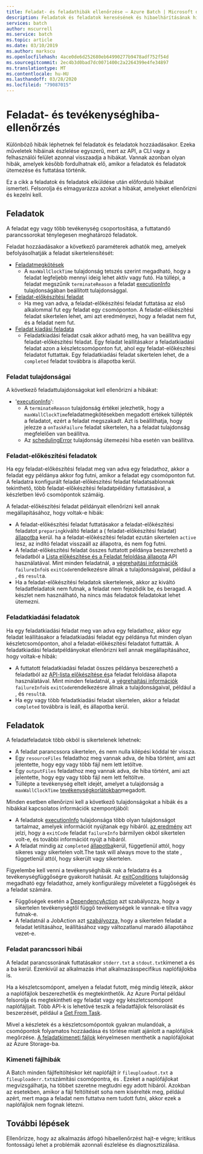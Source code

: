 ```yaml
---
title: Feladat- és feladathibák ellenőrzése – Azure Batch | Microsoft dokumentumok
description: Feladatok és feladatok keresésének és hibaelhárításának hibái
services: batch
author: mscurrell
ms.service: batch
ms.topic: article
ms.date: 03/10/2019
ms.author: markscu
ms.openlocfilehash: 4ace0de6d252680eb64990277b9478adf752f54d
ms.sourcegitcommit: 2ec4b3d0bad7dc0071400c2a2264399e4fe34897
ms.translationtype: MT
ms.contentlocale: hu-HU
ms.lasthandoff: 03/28/2020
ms.locfileid: "79087015"
---
```

# <a name="job-and-task-error-checking"></a>Feladat- és tevékenységhiba-ellenőrzés

Különböző hibák léphetnek fel feladatok és feladatok hozzáadásakor. Ezeka műveletek hibáinak észlelése egyszerű, mert az API, a CLI vagy a felhasználói felület azonnal visszaadja a hibákat.  Vannak azonban olyan hibák, amelyek később fordulhatnak elő, amikor a feladatok és feladatok ütemezése és futtatása történik.

Ez a cikk a feladatok és feladatok elküldése után előforduló hibákat ismerteti. Felsorolja és elmagyarázza azokat a hibákat, amelyeket ellenőrizni és kezelni kell.

## <a name="jobs"></a>Feladatok

A feladat egy vagy több tevékenység csoportosítása, a futtatandó parancssorokat ténylegesen meghatározó feladatok.

Feladat hozzáadásakor a következő paraméterek adhatók meg, amelyek befolyásolhatják a feladat sikertelensítését:

- [Feladatmegkötések](https://docs.microsoft.com/rest/api/batchservice/job/add#jobconstraints)
  - A `maxWallClockTime` tulajdonság tetszés szerint megadható, hogy a feladat legfeljebb mennyi ideig lehet aktív vagy futó. Ha túllépi, a feladat megszűnik `terminateReason` a feladat [executionInfo](https://docs.microsoft.com/rest/api/batchservice/job/get#cloudjob) tulajdonságában beállított tulajdonsággal.
- [Feladat-előkészítési feladat](https://docs.microsoft.com/rest/api/batchservice/job/add#jobpreparationtask)
  - Ha meg van adva, a feladat-előkészítési feladat futtatása az első alkalommal fut egy feladat egy csomóponton. A feladat-előkészítési feladat sikertelen lehet, ami azt eredményezi, hogy a feladat nem fut, és a feladat nem fut.
- [Feladat kiadási feladata](https://docs.microsoft.com/rest/api/batchservice/job/add#jobreleasetask)
  - Feladatkiadási feladat csak akkor adható meg, ha van beállítva egy feladat-előkészítési feladat. Egy feladat leállításakor a feladatkiadási feladat azon a készletcsomóponton fut, ahol egy feladat-előkészítési feladatot futtattak. Egy feladatkiadási feladat sikertelen lehet, de a `completed` feladat továbbra is állapotba kerül.

### <a name="job-properties"></a>Feladat tulajdonságai

A következő feladattulajdonságokat kell ellenőrizni a hibákat:

- '[executionInfo](https://docs.microsoft.com/rest/api/batchservice/job/get#jobexecutioninformation)':
  - A `terminateReason` tulajdonság értékei jelezhetik, hogy a `maxWallClockTime`feladatmegkötésekben megadott értékek túllépték a feladatot, ezért a feladat megszakadt. Azt is beállíthatja, hogy jelezze a `onTaskFailure` feladat sikertelen, ha a feladat tulajdonság megfelelően van beállítva.
  - Az [schedulingError](https://docs.microsoft.com/rest/api/batchservice/job/get#jobschedulingerror) tulajdonság ütemezési hiba esetén van beállítva.
 
### <a name="job-preparation-tasks"></a>Feladat-előkészítési feladatok

Ha egy feladat-előkészítési feladat meg van adva egy feladathoz, akkor a feladat egy példánya akkor fog futni, amikor a feladat egy csomóponton fut. A feladatra konfigurált feladat-előkészítési feladat feladatsablonnak tekinthető, több feladat-előkészítési feladatpéldány futtatásával, a készletben lévő csomópontok számáig.

A feladat-előkészítési feladat példányait ellenőrizni kell annak megállapításához, hogy voltak-e hibák:
- A feladat-előkészítési feladat futtatásakor a feladat-előkészítési feladatot `preparing`kiváltó feladat a ( feladat-előkészítési feladat) [állapotba](https://docs.microsoft.com/rest/api/batchservice/task/get#taskstate) kerül. ha a feladat-előkészítési feladat ezután sikertelen `active` lesz, az indító feladat visszaáll az állapotra, és nem fog futni.  
- A feladat-előkészítési feladat összes futtatott példánya beszerezhető a feladatból a [Lista előkészítése és a Feladat feloldása állapota](https://docs.microsoft.com/rest/api/batchservice/job/listpreparationandreleasetaskstatus) API használatával. Mint minden feladatnál, a [végrehajtási információk](https://docs.microsoft.com/rest/api/batchservice/job/listpreparationandreleasetaskstatus#jobpreparationandreleasetaskexecutioninformation) `failureInfo`is `exitCode`rendelkezésre állnak a tulajdonságaival, például a , és `result`a.
- Ha a feladat-előkészítési feladatok sikertelenek, akkor az kiváltó feladatfeladatok nem futnak, a feladat nem fejeződik be, és beragad. A készlet nem használható, ha nincs más feladatok feladatokat lehet ütemezni.

### <a name="job-release-tasks"></a>Feladatkiadási feladatok

Ha egy feladatkiadási feladat meg van adva egy feladathoz, akkor egy feladat leállításakor a feladatkiadási feladat egy példánya fut minden olyan készletcsomóponton, ahol a feladat-előkészítési feladatot futtatták.  A feladatkiadási feladatpéldányokat ellenőrizni kell annak megállapításához, hogy voltak-e hibák:
- A futtatott feladatkiadási feladat összes példánya beszerezhető a feladatból az [API-lista előkészítése és](https://docs.microsoft.com/rest/api/batchservice/job/listpreparationandreleasetaskstatus)a feladat feloldása állapota használatával. Mint minden feladatnál, a [végrehajtási információk](https://docs.microsoft.com/rest/api/batchservice/job/listpreparationandreleasetaskstatus#jobpreparationandreleasetaskexecutioninformation) `failureInfo`is `exitCode`rendelkezésre állnak a tulajdonságaival, például a , és `result`a.
- Ha egy vagy több feladatkiadási feladat sikertelen, akkor a feladat `completed` továbbra is leáll, és állapotba kerül.

## <a name="tasks"></a>Feladatok

A feladatfeladatok több okból is sikertelenek lehetnek:

- A feladat parancssora sikertelen, és nem nulla kilépési kóddal tér vissza.
- Egy `resourceFiles` feladathoz meg vannak adva, de hiba történt, ami azt jelentette, hogy egy vagy több fájl nem lett letöltve.
- Egy `outputFiles` feladathoz meg vannak adva, de hiba történt, ami azt jelentette, hogy egy vagy több fájl nem lett feltöltve.
- Túllépte a tevékenység eltelt idejét, amelyet a tulajdonság a `maxWallClockTime` [tevékenységkorlátokban](https://docs.microsoft.com/rest/api/batchservice/task/add#taskconstraints)megadott.

Minden esetben ellenőrizni kell a következő tulajdonságokat a hibák és a hibákkal kapcsolatos információk szempontjából:
- A feladatok [executionInfo](https://docs.microsoft.com/rest/api/batchservice/task/get#taskexecutioninformation) tulajdonsága több olyan tulajdonságot tartalmaz, amelyek információt nyújtanak egy hibáról. [az eredmény](https://docs.microsoft.com/rest/api/batchservice/task/get#taskexecutionresult) azt jelzi, hogy a `exitCode` feladat `failureInfo` bármilyen okból sikertelen volt-e, és további információt nyújt a hibáról.
- A feladat mindig az `completed` [állapotba](https://docs.microsoft.com/rest/api/batchservice/task/get#taskstate)kerül, függetlenül attól, hogy sikeres vagy sikertelen volt.The task will always move to the state , függetlenül attól, hogy sikerült vagy sikertelen.

Figyelembe kell venni a tevékenységhibák nak a feladatra és a tevékenységfüggőségre gyakorolt hatását.  Az [exitConditions](https://docs.microsoft.com/rest/api/batchservice/task/add#exitconditions) tulajdonság megadható egy feladathoz, amely konfigurálegy műveletet a függőségek és a feladat számára.
- Függőségek esetén a [DependencyAction](https://docs.microsoft.com/rest/api/batchservice/task/add#dependencyaction) azt szabályozza, hogy a sikertelen tevékenységtől függő tevékenységek le vannak-e tiltva vagy futnak-e.
- A feladatnál a JobAction azt [szabályozza,](https://docs.microsoft.com/rest/api/batchservice/task/add#jobaction) hogy a sikertelen feladat a feladat letiltásához, leállításához vagy változatlanul maradó állapotához vezet-e.

### <a name="task-command-line-failures"></a>Feladat parancssori hibái

A feladat parancssorának futtatásakor `stderr.txt` a `stdout.txt`kimenet a és a ba kerül. Ezenkívül az alkalmazás írhat alkalmazásspecifikus naplófájlokba is.

Ha a készletcsomópont, amelyen a feladat futott, még mindig létezik, akkor a naplófájlok beszerezhetők és megtekinthetők. Az Azure Portal például felsorolja és megtekintheti egy feladat vagy egy készletcsomópont naplófájljait. Több API-k is lehetővé teszik a feladatfájlok felsorolását és beszerzését, például a [Get From Task](https://docs.microsoft.com/rest/api/batchservice/file/getfromtask).

Mivel a készletek és a készletcsomópontok gyakran mulandóak, a csomópontok folyamatos hozzáadása és törlése miatt ajánlott a naplófájlok megőrzése. [A feladatkimeneti fájlok](https://docs.microsoft.com/azure/batch/batch-task-output-files) kényelmesen menthetik a naplófájlokat az Azure Storage-ba.

### <a name="output-file-failures"></a>Kimeneti fájlhibák
A Batch minden fájlfeltöltéskor két naplófájlt ír `fileuploadout.txt` a `fileuploaderr.txt`számítási csomópontra, és . Ezeket a naplófájlokat megvizsgálhatja, ha többet szeretne megtudni egy adott hibáról. Azokban az esetekben, amikor a fájl feltöltését soha nem kísérelték meg, például azért, mert maga a feladat nem futtatva nem tudott futni, akkor ezek a naplófájlok nem fognak létezni.  

## <a name="next-steps"></a>További lépések

Ellenőrizze, hogy az alkalmazás átfogó hibaellenőrzést hajt-e végre; kritikus fontosságú lehet a problémák azonnali észlelése és diagnosztizálása.
